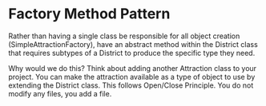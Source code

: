 # Factory Method Pattern

Rather than having a single class be responsible for all object creation (SimpleAttractionFactory), have an
abstract method within the District class that requires subtypes of a District to produce the specific type
they need. 

Why would we do this? Think about adding another Attraction class to your project.
You can make the attraction available as a type of object to use by extending the District class.
This follows Open/Close Principle. You do not modify any files, you add a file.